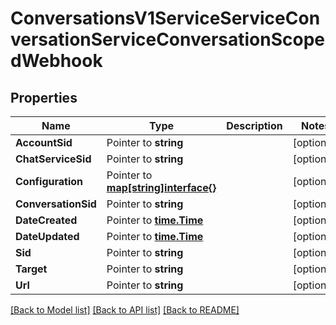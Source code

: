 # ConversationsV1ServiceServiceConversationServiceConversationScopedWebhook

## Properties

Name | Type | Description | Notes
------------ | ------------- | ------------- | -------------
**AccountSid** | Pointer to **string** |  | [optional] 
**ChatServiceSid** | Pointer to **string** |  | [optional] 
**Configuration** | Pointer to [**map[string]interface{}**](.md) |  | [optional] 
**ConversationSid** | Pointer to **string** |  | [optional] 
**DateCreated** | Pointer to [**time.Time**](time.Time.md) |  | [optional] 
**DateUpdated** | Pointer to [**time.Time**](time.Time.md) |  | [optional] 
**Sid** | Pointer to **string** |  | [optional] 
**Target** | Pointer to **string** |  | [optional] 
**Url** | Pointer to **string** |  | [optional] 

[[Back to Model list]](../README.md#documentation-for-models) [[Back to API list]](../README.md#documentation-for-api-endpoints) [[Back to README]](../README.md)


